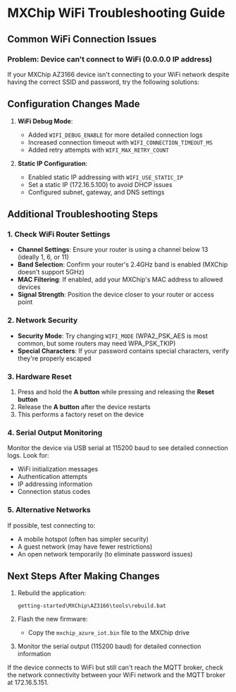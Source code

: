 # MXChip WiFi Troubleshooting Guide

## Common WiFi Connection Issues

### Problem: Device can't connect to WiFi (0.0.0.0 IP address)

If your MXChip AZ3166 device isn't connecting to your WiFi network despite having the correct SSID and password, try the following solutions:

## Configuration Changes Made

1. **WiFi Debug Mode**: 
   - Added `WIFI_DEBUG_ENABLE` for more detailed connection logs
   - Increased connection timeout with `WIFI_CONNECTION_TIMEOUT_MS`
   - Added retry attempts with `WIFI_MAX_RETRY_COUNT`

2. **Static IP Configuration**:
   - Enabled static IP addressing with `WIFI_USE_STATIC_IP`
   - Set a static IP (172.16.5.100) to avoid DHCP issues
   - Configured subnet, gateway, and DNS settings

## Additional Troubleshooting Steps

### 1. Check WiFi Router Settings

- **Channel Settings**: Ensure your router is using a channel below 13 (ideally 1, 6, or 11)
- **Band Selection**: Confirm your router's 2.4GHz band is enabled (MXChip doesn't support 5GHz)
- **MAC Filtering**: If enabled, add your MXChip's MAC address to allowed devices
- **Signal Strength**: Position the device closer to your router or access point

### 2. Network Security

- **Security Mode**: Try changing `WIFI_MODE` (WPA2_PSK_AES is most common, but some routers may need WPA_PSK_TKIP)
- **Special Characters**: If your password contains special characters, verify they're properly escaped

### 3. Hardware Reset

1. Press and hold the **A button** while pressing and releasing the **Reset button**
2. Release the **A button** after the device restarts
3. This performs a factory reset on the device

### 4. Serial Output Monitoring

Monitor the device via USB serial at 115200 baud to see detailed connection logs. Look for:
- WiFi initialization messages
- Authentication attempts
- IP addressing information
- Connection status codes

### 5. Alternative Networks

If possible, test connecting to:
- A mobile hotspot (often has simpler security)
- A guest network (may have fewer restrictions)
- An open network temporarily (to eliminate password issues)

## Next Steps After Making Changes

1. Rebuild the application:
   ```
   getting-started\MXChip\AZ3166\tools\rebuild.bat
   ```

2. Flash the new firmware:
   - Copy the `mxchip_azure_iot.bin` file to the MXChip drive

3. Monitor the serial output (115200 baud) for detailed connection information

If the device connects to WiFi but still can't reach the MQTT broker, check the network connectivity between your WiFi network and the MQTT broker at 172.16.5.151.
